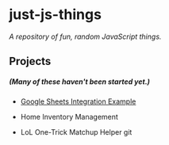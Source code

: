  # just-js-things
 
_A repository of fun, random JavaScript things._

## Projects
##### _(Many of these haven't been started yet.)_

* [Google Sheets Integration Example](/google-sheets-integration-example/readme.md)
    
* Home Inventory Management

* LoL One-Trick Matchup Helper
git 
